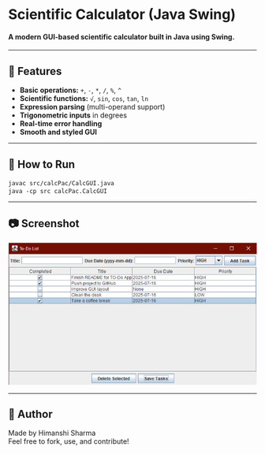 # Scientific Calculator (Java Swing)

#### A modern GUI-based scientific calculator built in Java using Swing.

---

## 🚀 Features

- **Basic operations:** `+`, `-`, `*`, `/`, `%`, `^`
- **Scientific functions:** `√`, `sin`, `cos`, `tan`, `ln`
- **Expression parsing** (multi-operand support)
- **Trigonometric inputs** in degrees
- **Real-time error handling**
- **Smooth and styled GUI**

---

## 📁 How to Run

```
javac src/calcPac/CalcGUI.java  
java -cp src calcPac.CalcGUI
```

---

## 📷 Screenshot

![Scientific Calculator Screenshot](screenshot.png)


---

## 👤 Author

Made by Himanshi Sharma  
Feel free to fork, use, and contribute!
